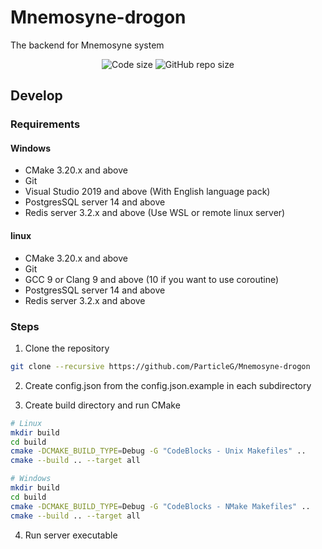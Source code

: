 # Mnemosyne-drogon
The backend for Mnemosyne system
<p style="text-align:center">
    <img src="https://img.shields.io/github/languages/code-size/ParticleG/Mnemosyne-drogon.svg?style=flat-square" alt="Code size"/>
    <img src="https://img.shields.io/github/repo-size/ParticleG/Mnemosyne-drogon.svg?style=flat-square" alt="GitHub repo size"/>
</p>

## Develop

### Requirements

#### Windows

- CMake 3.20.x and above
- Git
- Visual Studio 2019 and above (With English language pack)
- PostgresSQL server 14 and above
- Redis server 3.2.x and above (Use WSL or remote linux server)

#### linux

- CMake 3.20.x and above
- Git
- GCC 9 or Clang 9 and above (10 if you want to use coroutine)
- PostgresSQL server 14 and above
- Redis server 3.2.x and above

### Steps

1. Clone the repository

```bash
git clone --recursive https://github.com/ParticleG/Mnemosyne-drogon
```

2. Create config.json from the config.json.example in each subdirectory

3. Create build directory and run CMake

```bash
# Linux
mkdir build
cd build
cmake -DCMAKE_BUILD_TYPE=Debug -G "CodeBlocks - Unix Makefiles" .. 
cmake --build .. --target all

# Windows
mkdir build
cd build
cmake -DCMAKE_BUILD_TYPE=Debug -G "CodeBlocks - NMake Makefiles" .. 
cmake --build .. --target all
```

4. Run server executable
